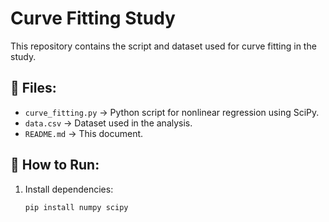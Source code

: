 #  Curve Fitting Study

This repository contains the script and dataset used for curve fitting in the study.

## 📜 Files:
- `curve_fitting.py` → Python script for nonlinear regression using SciPy.
- `data.csv` → Dataset used in the analysis.
- `README.md` → This document.

## 📌 How to Run:
1. Install dependencies:
   ```bash
   pip install numpy scipy



